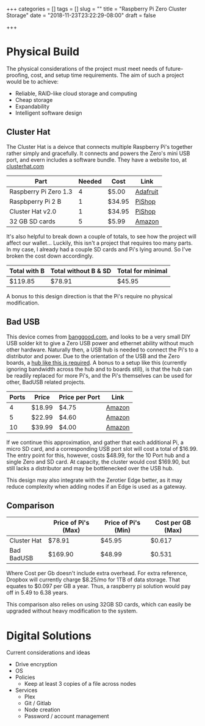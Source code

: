 +++
categories = []
tags = []
slug = ""
title = "Raspberry Pi Zero Cluster Storage"
date = "2018-11-23T23:22:29-08:00"
draft = false

+++

# Physical Build
The physical considerations of the project must meet needs of future-proofing, cost, and setup time requirements. The aim of such a project would be to achieve:

 - Reliable, RAID-like cloud storage and computing
 - Cheap storage
 - Expandability
 - Intelligent software design

## Cluster Hat

The Cluster Hat is a deivce that connects multiple Raspberry Pi's together rather simply and gracefully. It connects and powers the Zero's mini USB port, and evern includes a software bundle. They have a website too, at [clusterhat.com](https://clusterhat.com/)

| Part                     | Needed | Cost    | Link                                                                             |
| ------------------------ | ------ | ------- | -------------------------------------------------------------------------------- |
| Raspberry Pi Zero 1.3    | 4      | $5.00   | [Adafruit](https://www.adafruit.com/product/2885)                                |
| Raspbperry Pi 2 B        | 1      | $34.95  | [PiShop](https://www.pishop.us/product/raspberry-pi-2-model-b-armv7-with-1g-ram) |
| Cluster Hat v2.0         | 1      | $34.95  | [PiShop](https://www.pishop.us/product/cluster-hat-v2-0/)                        |
| 32 GB SD cards           | 5      | $5.99   | [Amazon](https://www.amazon.com/dp/B06XWN9Q99/)                                  |

It's also helpful to break down a couple of totals, to see how the project will affect our wallet... Luckily, this isn't a project that requires too many parts. In my case, I already had a couple SD cards and Pi's lying around. So I've broken the cost down accordingly.

| Total with B | Total without B & SD | Total for minimal |
| ------------ | -------------------- | ----------------- |
| $119.85      | $78.91               | $45.95            |

A bonus to this design direction is that the Pi's require no physical modification.

## Bad USB

This device comes from [banggood.com](https://www.banggood.com/BadUSB-Zero-Quick-Plug-For-Raspberry-Pi-Zero-v1_3-Zero-W-p-1305226.html), and looks to be a very small DIY USB solder kit to give a Zero USB power and ethernet ability without much other hardware. Naturally then, a USB hub is needed to connect the Pi's to a distributor and power. Due to the orientation of the USB and the Zero boards, a [hub like this is required](https://www.amazon.com/USB-Hub-Charging-Individual-Switches/dp/B00VK9C24M/). A bonus to a setup like this (currently ignoring bandwidth across the hub and to boards still), is that the hub can be readily replaced for more Pi's, and the Pi's themselves can be used for other, BadUSB related projects.

| Ports | Price  | Price per Port | Link                                                                         |
| ----- | ------ | -------------- | ---------------------------------------------------------------------------- |
| 4     | $18.99 | $4.75          | [Amazon](https://www.amazon.com/USB-Hub-Charging-Individual-Switches/dp/B00VK9C24M/)   |
| 5     | $22.99 | $4.60          | [Amazon](https://www.amazon.com/Anker-5-Port-Charger-PowerPort-iPhone/dp/B00VH8ZW02/)  |
| 10    | $39.99 | $4.00          | [Amazon](https://www.amazon.com/AmazonBasics-USB-10-Port-Power-Adapter/dp/B076YN6CSG/) |

If we continue this approximation, and gather that each additional Pi, a micro SD card, and a corresponding USB port slot will cost a total of $16.99. The entry point for this, however, costs $48.99, for the 10 Port hub and a single Zero and SD card. At capacity, the cluster would cost $169.90, but still lacks a distributor and may be bottlenecked over the  USB hub.

This design may also integrate with the Zerotier Edge better, as it may reduce complexity when adding nodes if an Edge is used as a gateway.

## Comparison

|             | Price of Pi's (Max) | Price of Pi's (Min) | Cost per GB (Max) |
| ----------- | ------------------- | ------------------- | ----------------- |
| Cluster Hat | $78.91              | $45.95              | $0.617            |
| Bad BadUSB  | $169.90             | $48.99              | $0.531            |

Where Cost per Gb doesn't include extra overhead. For extra reference, Dropbox will currently charge $8.25/mo for 1TB of data storage. That equates to $0.097 per GB a year. Thus, a raspberry pi solution would pay off in 5.49 to 6.38 years.

This comparison also relies on using 32GB SD cards, which can easily be upgraded without heavy modification to the system.

# Digital Solutions
Current considerations and ideas  

 - Drive encryption
 - OS
 - Policies
   - Keep at least 3 copies of a file across nodes
 - Services
   - Plex
   - Git / Gitlab
   - Node creation
   - Password / account management

<!-- ## Additional Considerations
 - Power supply -->
